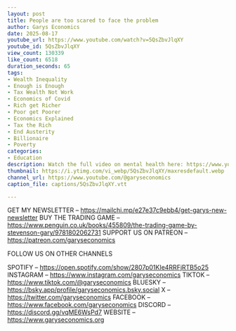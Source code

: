 ```yaml
---
layout: post
title: People are too scared to face the problem
author: Garys Economics
date: 2025-08-17
youtube_url: https://www.youtube.com/watch?v=5QsZbvJlqXY
youtube_id: 5QsZbvJlqXY
view_count: 130339
like_count: 6518
duration_seconds: 65
tags:
- Wealth Inequality
- Enough is Enough
- Tax Wealth Not Work
- Economics of Covid
- Rich get Richer
- Poor get Poorer
- Economics Explained
- Tax the Rich
- End Austerity
- Billionaire
- Poverty
categories:
- Education
description: Watch the full video on mental health here: https://www.youtube.com/watch?v=L5QyBl85u1I
thumbnail: https://i.ytimg.com/vi_webp/5QsZbvJlqXY/maxresdefault.webp
channel_url: https://www.youtube.com/@garyseconomics
caption_file: captions/5QsZbvJlqXY.vtt

---
```


GET MY NEWSLETTER – https://mailchi.mp/e27e37c9ebb4/get-garys-new-newsletter
BUY THE TRADING GAME – https://www.penguin.co.uk/books/455809/the-trading-game-by-stevenson-gary/9781802062731 
SUPPORT US ON PATREON – https://patreon.com/garyseconomics

FOLLOW US ON OTHER CHANNELS

SPOTIFY – https://open.spotify.com/show/2807p01KIe4RRFjRTB5o25
INSTAGRAM – https://www.instagram.com/garyseconomics
TIKTOK – https://www.tiktok.com/@garyseconomics
BLUESKY – https://bsky.app/profile/garyseconomics.bsky.social
X – https://twitter.com/garyseconomics
FACEBOOK – https://www.facebook.com/garyseconomics
DISCORD – https://discord.gg/vqME6WsPd7
WEBSITE – https://www.garyseconomics.org
